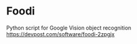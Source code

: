 # Foodi
Python script for Google Vision object recognition
https://devpost.com/software/foodi-2zpgjx
